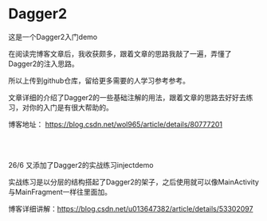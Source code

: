 # Dagger2
这是一个Dagger2入门demo

在阅读完博客文章后，我收获颇多，跟着文章的思路我敲了一遍，弄懂了Dagger2的注入思路。

所以上传到github仓库，留给更多需要的人学习参考参考。

文章详细的介绍了Dagger2的一些基础注解的用法，跟着文章的思路去好好去练习，对你的入门是有很大帮助的。

博客地址： https://blog.csdn.net/wol965/article/details/80777201


<br><br>

26/6 又添加了Dagger2的实战练习injectdemo

实战练习是以分层的结构搭起了Dagger2的架子，之后使用就可以像MainActivity与MainFragment一样往里面加。

博客详细讲解：https://blog.csdn.net/u013647382/article/details/53302097

